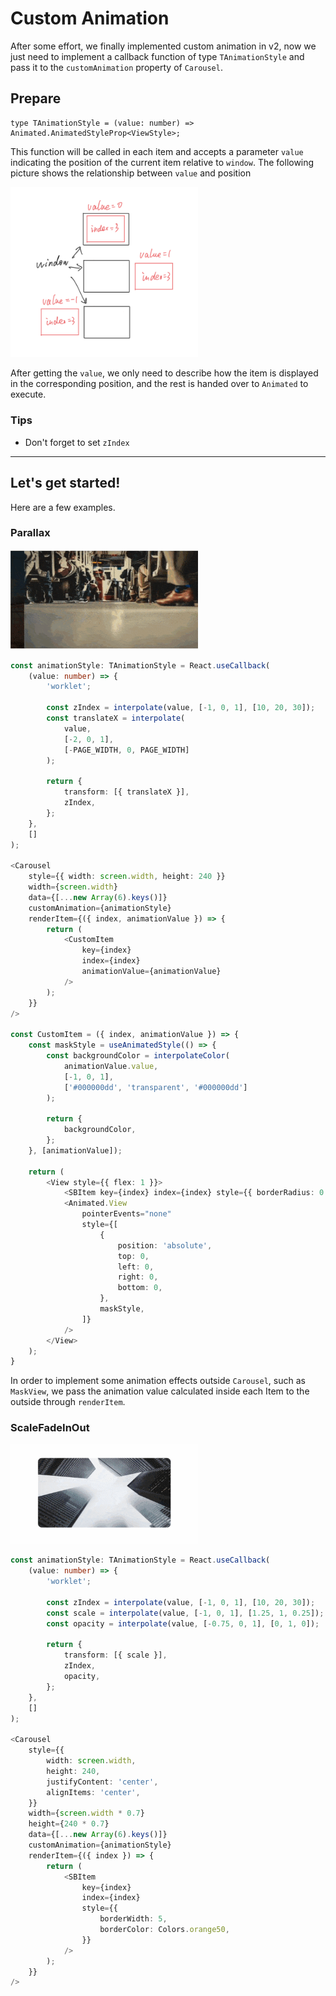 # Custom Animation

After some effort, we finally implemented custom animation in v2, now we just need to implement a callback function of type `TAnimationStyle` and pass it to the `customAnimation` property of `Carousel`.

## Prepare

```
type TAnimationStyle = (value: number) => Animated.AnimatedStyleProp<ViewStyle>;
```


This function will be called in each item and accepts a parameter `value` indicating the position of the current item relative to `window`. The following picture shows the relationship between `value` and position

<img src="././../assets/custom-animation-sketch.png" width="300"/>  

After getting the `value`, we only need to describe how the item is displayed in the corresponding position, and the rest is handed over to `Animated` to execute.

### Tips

* Don't forget to set `zIndex`

---

## Let's get started!

Here are a few examples.

### Parallax

<a href="../example/src/advanced-parallax/index.tsx">
    <img src="././../assets/advanced-parallax.gif" width="300"/>  
</a>

```ts
const animationStyle: TAnimationStyle = React.useCallback(
    (value: number) => {
        'worklet';

        const zIndex = interpolate(value, [-1, 0, 1], [10, 20, 30]);
        const translateX = interpolate(
            value,
            [-2, 0, 1],
            [-PAGE_WIDTH, 0, PAGE_WIDTH]
        );

        return {
            transform: [{ translateX }],
            zIndex,
        };
    },
    []
);

<Carousel
    style={{ width: screen.width, height: 240 }}
    width={screen.width}
    data={[...new Array(6).keys()]}
    customAnimation={animationStyle}
    renderItem={({ index, animationValue }) => {
        return (
            <CustomItem
                key={index}
                index={index}
                animationValue={animationValue}
            />
        );
    }}
/>

const CustomItem = ({ index, animationValue }) => {
    const maskStyle = useAnimatedStyle(() => {
        const backgroundColor = interpolateColor(
            animationValue.value,
            [-1, 0, 1],
            ['#000000dd', 'transparent', '#000000dd']
        );

        return {
            backgroundColor,
        };
    }, [animationValue]);

    return (
        <View style={{ flex: 1 }}>
            <SBItem key={index} index={index} style={{ borderRadius: 0 }} />
            <Animated.View
                pointerEvents="none"
                style={[
                    {
                        position: 'absolute',
                        top: 0,
                        left: 0,
                        right: 0,
                        bottom: 0,
                    },
                    maskStyle,
                ]}
            />
        </View>
    );
}
```

In order to implement some animation effects outside `Carousel`, such as `MaskView`, we pass the animation value calculated inside each Item to the outside through `renderItem`.

### ScaleFadeInOut

<a href="../example/src/scale-fade-in-out/index.tsx">
    <img src="././../assets/scale-fade-in-out.gif" width="300"/>  
</a>

```ts
const animationStyle: TAnimationStyle = React.useCallback(
    (value: number) => {
        'worklet';

        const zIndex = interpolate(value, [-1, 0, 1], [10, 20, 30]);
        const scale = interpolate(value, [-1, 0, 1], [1.25, 1, 0.25]);
        const opacity = interpolate(value, [-0.75, 0, 1], [0, 1, 0]);

        return {
            transform: [{ scale }],
            zIndex,
            opacity,
        };
    },
    []
);

<Carousel
    style={{
        width: screen.width,
        height: 240,
        justifyContent: 'center',
        alignItems: 'center',
    }}
    width={screen.width * 0.7}
    height={240 * 0.7}
    data={[...new Array(6).keys()]}
    customAnimation={animationStyle}
    renderItem={({ index }) => {
        return (
            <SBItem
                key={index}
                index={index}
                style={{
                    borderWidth: 5,
                    borderColor: Colors.orange50,
                }}
            />
        );
    }}
/>
```